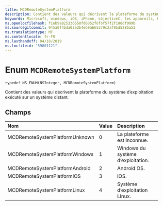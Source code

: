 ```yaml
---
title: MCDRemoteSystemPlatform
description: Contient des valeurs qui décrivent la plateforme du système d’exploitation exécuté sur un système distant.
keywords: Microsoft, windows, iOS, iPhone, objectiveC, les appareils, Project Rome connectés
ms.openlocfilehash: f1eb9a825336558fd0852f6fbf57f2f108df999b
ms.sourcegitcommit: 945a0f4bda02e3b4eb9a665379c2af9bd5285a53
ms.translationtype: MT
ms.contentlocale: fr-FR
ms.lasthandoff: 04/18/2019
ms.locfileid: "59801121"
---
```

# <a name="enum-mcdremotesystemplatform"></a>Enum `MCDRemoteSystemPlatform` 

```
typedef NS_ENUM(NSInteger, MCDRemoteSystemPlatform)
```  
Contient des valeurs qui décrivent la plateforme du système d’exploitation exécuté sur un système distant. 

## <a name="fields"></a>Champs

| Nom                              | Value | Description                    |
|:----------------------------------|:------|:-------------------------------|
| MCDRemoteSystemPlatformUnknown | 0 | La plateforme est inconnue.
| MCDRemoteSystemPlatformWindows | 1 | Windows du système d’exploitation. |
| MCDRemoteSystemPlatformAndroid | 2 | Android OS. |
| MCDRemoteSystemPlatformIOS | 3 | iOS. |
| MCDRemoteSystemPlatformLinux | 4 | Système d’exploitation Linux. |